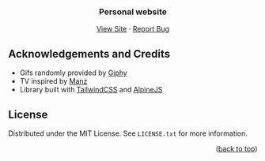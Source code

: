 <div id="top"></div>

<div align="center">
  <h3 align="center">Personal website</h3>
  <p align="center">
    <a href="https://ruud.is/">View Site</a>
    ·
    <a href="https://github.com/ruudvh/ruudvh.github.io/issues">Report Bug</a>
  </p>
</div>

## Acknowledgements and Credits
* Gifs randomly provided by [Giphy](www.giphy.com)
* TV inspired by [Manz](https://codepen.io/manz/pen/MWoRMja)
* Library built with [TailwindCSS](https://tailwindcss.com/) and [AlpineJS](https://alpinejs.dev/)

## License
Distributed under the MIT License. See `LICENSE.txt` for more information.

<p align="right">(<a href="#top">back to top</a>)</p>
